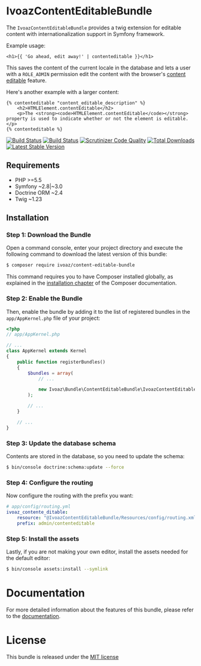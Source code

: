 IvoazContentEditableBundle
==========================

The `IvoazContentEditableBundle` provides a twig extension for editable content
with internationalization support in Symfony framework.

Example usage:

```twig
<h1>{{ 'Go ahead, edit away!' | contenteditable }}</h1>
```

This saves the content of the current locale in the database and lets a user
with a `ROLE_ADMIN` permission edit the content with the browser's
[content editable](https://developer.mozilla.org/en-US/docs/Web/Guide/HTML/Content_Editable)
feature.

Here's another example with a larger content:
```twig
{% contenteditable "content_editable_description" %}
    <h2>HTMLElement.contentEditable</h2>
    <p>The <strong><code>HTMLElement.contentEditable</code></strong> property is used to indicate whether or not the element is editable.</p>
{% contenteditable %}
```

[![Build Status](https://travis-ci.org/ivoaz/content-editable-bundle.svg?branch=master)](https://travis-ci.org/ivoaz/content-editable-bundle)
[![Build Status](https://scrutinizer-ci.com/g/ivoaz/content-editable-bundle/badges/build.png?b=master)](https://scrutinizer-ci.com/g/ivoaz/content-editable-bundle/build-status/master)
[![Scrutinizer Code Quality](https://scrutinizer-ci.com/g/ivoaz/content-editable-bundle/badges/quality-score.png?b=master)](https://scrutinizer-ci.com/g/ivoaz/content-editable-bundle/?branch=master)
[![Total Downloads](https://poser.pugx.org/ivoaz/content-editable-bundle/downloads.png)](https://packagist.org/packages/ivoaz/content-editable-bundle)
[![Latest Stable Version](https://poser.pugx.org/ivoaz/content-editable-bundle/v/stable.png)](https://packagist.org/packages/ivoaz/content-editable-bundle)


Requirements
------------

* PHP >=5.5
* Symfony ~2.8|~3.0
* Doctrine ORM ~2.4
* Twig ~1.23

Installation
------------

### Step 1: Download the Bundle

Open a command console, enter your project directory and execute the
following command to download the latest version of this bundle:

```bash
$ composer require ivoaz/content-editable-bundle
```

This command requires you to have Composer installed globally, as explained
in the [installation chapter](https://getcomposer.org/doc/00-intro.md)
of the Composer documentation.

### Step 2: Enable the Bundle

Then, enable the bundle by adding it to the list of registered bundles
in the `app/AppKernel.php` file of your project:

```php
<?php
// app/AppKernel.php

// ...
class AppKernel extends Kernel
{
    public function registerBundles()
    {
        $bundles = array(
            // ...

            new Ivoaz\Bundle\ContentEditableBundle\IvoazContentEditableBundle(),
        );

        // ...
    }

    // ...
}
```

### Step 3: Update the database schema

Contents are stored in the database, so you need to update the schema:

```bash
$ bin/console doctrine:schema:update --force
```

### Step 4: Configure the routing

Now configure the routing with the prefix you want:

```yml
# app/config/routing.yml
ivoaz_contente_ditable:
    resource: "@IvoazContentEditableBundle/Resources/config/routing.xml"
    prefix: admin/contenteditable

```

### Step 5: Install the assets

Lastly, if you are not making your own editor, install the assets needed for the
default editor:

```bash
$ bin/console assets:install --symlink
```

Documentation
=============

For more detailed information about the features of this bundle, please refer to
the [documentation](Resources/doc/index.rst).

License
=======

This bundle is released under the [MIT license](LICENSE)
